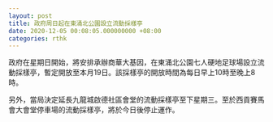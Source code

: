 ```yaml
---
layout: post
title: 政府周日起在東涌北公園設立流動採樣亭
date: 2020-12-05 00:08:05.000000000 +08:00
categories: rthk
---
```


政府在星期日開始，將安排承辦商華大基因，在東涌北公園七人硬地足球場設立流動採樣亭，暫定開放至本月19日。該採樣亭的開放時間為每日早上10時至晚上8時。

另外，當局決定延長九龍城啟德社區會堂的流動採樣亭至下星期三。至於西貢賽馬會大會堂停車場的流動採樣亭，將於今日後停止運作。
